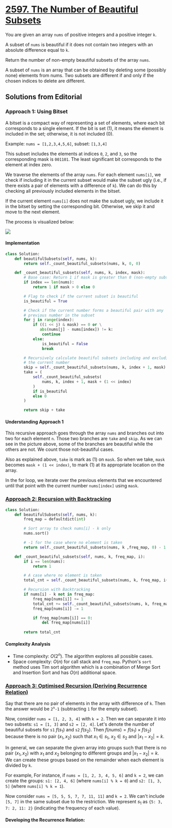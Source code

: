 # [2597. The Number of Beautiful Subsets](https://leetcode.com/problems/the-number-of-beautiful-subsets/description/?envType=daily-question&envId=2024-05-23)

You are given an array `nums` of positive integers and a positive integer `k`.

A subset of `nums` is beautiful if it does not contain two integers with an absolute difference equal to `k`.

Return the number of non-empty beautiful subsets of the array `nums`.

A subset of `nums` is an array that can be obtained by deleting some (possibly none) elements from nums. Two subsets are different if and only if the chosen indices to delete are different.

## Solutions from Editorial

### Approach 1: Using Bitset

A bitset is a compact way of representing a set of elements, where each bit corresponds to a single element. If the bit is set (1), it means the element is included in the set; otherwise, it is not included (0).

Example: `nums = [1,2,3,4,5,6]`, subset: `[1,3,4]`

This subset includes the elements at indices `0`, `2`, and `3`, so the corresponding mask is `001101`. The least significant bit corresponds to the element at index zero.

We traverse the elements of the array `nums`. For each element `nums[i]`, we check if including it in the current subset would make the subset ugly (i.e., if there exists a pair of elements with a difference of `k`). We can do this by checking all previously included elements in the bitset.

If the current element `nums[i]` does not make the subset ugly, we include it in the bitset by setting the corresponding bit. Otherwise, we skip it and move to the next element.

The process is visualized below:

![](https://leetcode.com/problems/the-number-of-beautiful-subsets/Figures/2597/bitset.png)

#### Implementation

```python
class Solution:
    def beautifulSubsets(self, nums, k):
        return self._count_beautiful_subsets(nums, k, 0, 0)

    def _count_beautiful_subsets(self, nums, k, index, mask):
        # Base case: Return 1 if mask is greater than 0 (non-empty subset)
        if index == len(nums):
            return 1 if mask > 0 else 0

        # Flag to check if the current subset is beautiful
        is_beautiful = True

        # Check if the current number forms a beautiful pair with any 
        # previous number in the subset
        for j in range(index):
            if ((1 << j) & mask) == 0 or \
               abs(nums[j] - nums[index]) != k:
                continue
            else:
                is_beautiful = False
                break

        # Recursively calculate beautiful subsets including and excluding 
        # the current number
        skip = self._count_beautiful_subsets(nums, k, index + 1, mask)
        take = (
            self._count_beautiful_subsets(
                nums, k, index + 1, mask + (1 << index)
            )
            if is_beautiful
            else 0
        )

        return skip + take
```

#### Understanding Approach 1

This recursive approach goes through the array `nums` and branches out into two for each element `n`. Those two branches are `take` and `skip`. As we can see in the picture above, some of the branches are beautiful while the others are not. We count those not-beautiful cases.

Also as explained above, `take` is mark as (1) on `mask`. So when we take, `mask` becomes `mask + (1 << index)`, to mark (1) at its appropriate location on the array.

In the for loop, we iterate over the previous elements that we encountered until that point with the current number `nums[index]` using `mask`.

### [Approach 2: Recursion with Backtracking](https://leetcode.com/problems/the-number-of-beautiful-subsets/editorial/?envType=daily-question&envId=2024-05-23#approach-2-recursion-with-backtracking)

```python
class Solution:
    def beautifulSubsets(self, nums, k):
        freq_map = defaultdict(int)

		# Sort array to check nums[i] - k only
        nums.sort()

		# -1 for the case where no element is taken
        return self._count_beautiful_subsets(nums, k ,freq_map, 0) - 1

    def _count_beautiful_subsets(self, nums, k, freq_map, i):
        if i == len(nums):
            return 1

		# A case where no element is taken
        total_cnt = self._count_beautiful_subsets(nums, k, freq_map, i+1)

		# Recursion with Backtracking
        if nums[i] - k not in freq_map:
            freq_map[nums[i]] += 1
            total_cnt += self._count_beautiful_subsets(nums, k, freq_map, i+1)
            freq_map[nums[i]] -= 1

            if freq_map[nums[i]] == 0:
                del freq_map[nums[i]]
            
        return total_cnt
```

#### Complexity Analysis
- Time complexity: $O(2^n)$. The algorithm explores all possible cases.
- Space complexity: $O(n)$ for call stack and `freq_map`. Python's `sort` method uses Tim sort algorithm which is a combination of Merge Sort and Insertion Sort and has $O(n)$ additional space.

### [Approach 3: Optimised Recursion (Deriving Recurrence Relation)](https://leetcode.com/problems/the-number-of-beautiful-subsets/editorial/?envType=daily-question&envId=2024-05-23#approach-3-optimised-recursion-deriving-recurrence-relation)

Say that there are no pair of elements in the array with difference of `k`. Then the answer would be <code>2<sup>n</sup>-1</code> (subtracting `1` for the empty subset).

Now, consider `nums = [1, 2, 3, 4]` with `k = 2`. Then we can separate it into two subsets: `s1 = [1, 3]` and `s2 = [2, 4]`. Let's denote the number of beautiful subsets for `s1` $f(s_1)$ and `s2` $f(s_2)$. Then $f(nums) = f(s_1) \times f(s_2)$ because there is no pair $(x_1, x_2)$ such that $x_1 \in s_1$, $x_2 \in s_2$ and $\vert x_1 - x_2 \vert = k$.

In general, we can separate the given array into groups such that there is no pair $(x_1, x_2)$ with $x_1$ and $x_2$ belonging to different groups and $\vert x_1 - x_2 \vert = k$. We can create these groups based on the remainder when each element is divided by `k`.

For example, For instance, if `nums = [1, 2, 3, 4, 5, 6]` and `k = 2`, we can create the groups: `s1: [2, 4, 6]` (where `nums[i] % k = 0`) and `s2: [1, 3, 5]` (where `nums[i] % k = 1`).

Now consider `nums = [5, 5, 5, 7, 7, 11, 11]` and `k = 2`. We can't include `[5, 7]` in the same subset due to the restriction. We represent $s_1$ as `{5: 3, 7: 2, 11: 2}` (indicating the frequency of each value).

#### Developing the Recurrence Relation:


